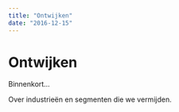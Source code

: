 ```yaml
---
title: "Ontwijken"
date: "2016-12-15"
---
```

# Ontwijken

Binnenkort…

Over industrieën en segmenten die we vermijden.